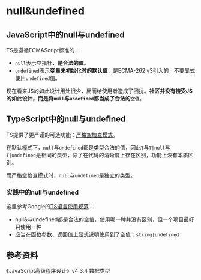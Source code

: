 # null&undefined

## JavaScript中的null与undefined

TS是遵循ECMAScript标准的：

- `null`表示空指针，**是合法的值**。
- `undefined`表示**变量未初始化时的默认值**，是ECMA-262 v3引入的，不要显式使用`undefined`值。

现在看来JS的如此设计用处很少，反而给使用者造成了困扰。**社区并没有接受JS的如此设计，而是将`null`与`undefined`都当成了合法的`空值`**。

## TypeScript中的null与undefined

TS提供了更严谨的可选功能：[严格空检查模式](https://www.typescriptlang.org/docs/handbook/release-notes/typescript-2-0.html#--strictnullchecks)。

在默认模式下，`null`与`undefined`都是类型合法的值，因此`T`与`T|null`与`T|undefined`是相同的类型，除了在代码的清晰度上存在区别，功能上没有本质区别。

而严格空检查模式时，`null`与`undefined`是独立的类型。

### 实践中的null与undefined

这里参考Google的[TS语言使用规范](https://google.github.io/styleguide/tsguide.html#null-vs-undefined)：

- null&与undefined都是合法的空值，使用哪一种并没有区别，但一个项目最好只使用一种
- 应当在函数参数、返回值上显式说明使用到了空值：`string|undefined`

## 参考资料

《JavaScript高级程序设计》v4 3.4 数据类型
